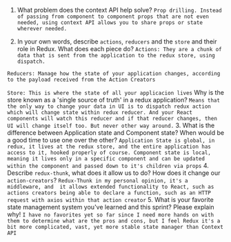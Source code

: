 1. What problem does the context API help solve?
    `Prop drilling. Instead of passing from component to component props that are not even needed, using context API allows you to share props or state wherever needed.`

2. In your own words, describe `actions`, `reducers` and the `store` and their role in Redux. 
What does each piece do?
`Actions: They are a chunk of data that is sent from the application to the redux store, using dispatch.`

`Reducers: Manage how the state of your application changes, according to the payload received from the Action Creators`

`Store: This is where the state of all your applicacion lives`
Why is the store known as a 'single source of truth' in a redux application?
`Means that the only way to change your data in UI is to dispatch redux action which will change state within redux reducer. And your React components will watch this reducer and if that reducer changes, then UI will change itself too. But never other way around.`
3. What is the difference between Application state and Component state? When would be a good time to use one over the other?
`Application State is global, in redux, it lives at the redux store, and the entire application has access to it, hooked properly of course. Component state is local, meaning it lives only in a specific component and can be updated within the component and passed down to it's children via props`
4. Describe `redux-thunk`, what does it allow us to do? How does it change our `action-creators`?
`Redux-Thunk in my personal opinion, it's a middleware, and  it allows extended functionality to React, such as actions creators being able to declare a function, such as an HTTP request with axios within that action creator`
5. What is your favorite state management system you've learned and this sprint? 
Please explain why!
`I have no favorites yet so far since I need more hands on with them to determine what are the pros and cons, but I feel Redux it's a bit more complicated, vast, yet more stable state manager than Context API`

